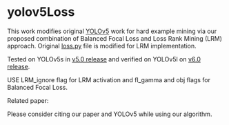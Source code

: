 # yolov5Loss

This work modifies original [YOLOv5](https://github.com/ultralytics/yolov5) work for hard example mining via our proposed combination of Balanced Focal Loss and Loss Rank Mining (LRM) approach. Original [loss.py](https://github.com/ultralytics/yolov5/blob/master/utils/loss.py) file is modified for LRM implementation.

Tested on YOLOv5s in [v5.0 release](https://github.com/ultralytics/yolov5/releases/tag/v5.0) and verified on YOLOv5l on [v6.0 release](https://github.com/ultralytics/yolov5/releases/tag/v6.0).

USE LRM_ignore flag for LRM activation and fl_gamma and obj flags for Balanced Focal Loss.

Related paper: 

Please consider citing our paper and YOLOv5 while using our algorithm.



